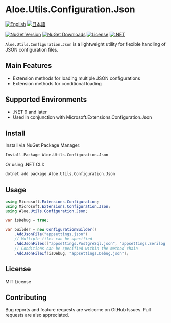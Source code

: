 # Aloe.Utils.Configuration.Json

[![English](https://img.shields.io/badge/Language-English-blue)](./README.md)
[![日本語](https://img.shields.io/badge/言語-日本語-blue)](./README.ja.md)

[![NuGet Version](https://img.shields.io/nuget/v/Aloe.Utils.Configuration.Json.svg)](https://www.nuget.org/packages/Aloe.Utils.Configuration.Json)
[![NuGet Downloads](https://img.shields.io/nuget/dt/Aloe.Utils.Configuration.Json.svg)](https://www.nuget.org/packages/Aloe.Utils.Configuration.Json)
[![License](https://img.shields.io/github/license/ted-sharp/aloe-utils-configuration-json.svg)](LICENSE)
[![.NET](https://img.shields.io/badge/.NET-9.0-blue.svg)](https://dotnet.microsoft.com/download/dotnet/9.0)

`Aloe.Utils.Configuration.Json` is a lightweight utility for flexible handling of JSON configuration files.

## Main Features

* Extension methods for loading multiple JSON configurations
* Extension methods for conditional loading

## Supported Environments

* .NET 9 and later
* Used in conjunction with Microsoft.Extensions.Configuration.Json

## Install

Install via NuGet Package Manager:

```cmd
Install-Package Aloe.Utils.Configuration.Json
```

Or using .NET CLI:

```cmd
dotnet add package Aloe.Utils.Configuration.Json
```

## Usage

```csharp
using Microsoft.Extensions.Configuration;
using Microsoft.Extensions.Configuration.Json;
using Aloe.Utils.Configuration.Json;

var isDebug = true;

var builder = new ConfigurationBuilder()
    .AddJsonFile("appsettings.json")
    // Multiple files can be specified
    .AddJsonFiles(["appsettings.PostgreSql.json", "appsettings.Serilog.json" ])
    // Conditions can be specified within the method chain
    .AddJsonFileIf(isDebug, "appsettings.Debug.json");
```

## License

MIT License

## Contributing

Bug reports and feature requests are welcome on GitHub Issues. Pull requests are also appreciated. 
